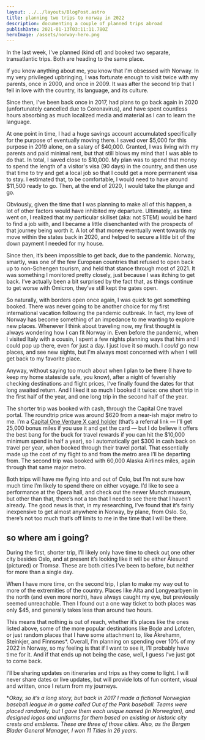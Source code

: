 ```yaml
---
layout: ../../layouts/BlogPost.astro
title: planning two trips to norway in 2022
description: documenting a couple of planned trips abroad
publishDate: 2021-01-13T03:11:11.780Z
heroImage: /assets/norway-hero.png
---
```

In the last week, I've planned (kind of) and booked two separate, transatlantic trips. Both are heading to the same place.

If you know anything about me, you know that I'm obsessed with Norway. In my very privileged upbringing, I was fortunate enough to visit twice with my parents, once in 2000, and once in 2009. It was after the second trip that I fell in love with the country, its language, and its culture.

Since then, I've been back once in 2017, had plans to go back again in 2020 (unfortunately cancelled due to Coronavirus), and have spent countless hours absorbing as much localized media and material as I can to learn the language.

At one point in time, I had a huge savings account accumulated specifically for the purpose of eventually moving there. I saved over $5,000 for this purpose in 2019 alone, on a salary of $40,000. Granted, I was living with my parents and paid minimal rent, but that still blows my mind that I was able to do that. In total, I saved close to $10,000. My plan was to spend that money to spend the length of a visitor's visa (90 days) in the country, and then use that time to try and get a local job so that I could get a more permanent visa to stay. I estimated that, to be comfortable, I would need to have around $11,500 ready to go. Then, at the end of 2020, I would take the plunge and go.

Obviously, given the time that I was planning to make all of this happen, a lot of other factors would have inhibited my departure. Ultimately, as time went on, I realized that my particular skillset (aka: not STEM) would be hard to find a job with, and I became a little disenchanted with the prospects of that journey being worth it. A lot of that money eventually went towards my move within the states back in 2020, and helped to secure a little bit of the down payment I needed for my house.

Since then, it’s been impossible to get back, due to the pandemic. Norway, smartly, was one of the few European countries that refused to open back up to non-Schengen tourism, and held that stance through most of 2021. It was something I monitored pretty closely, just because I was itching to get back. I’ve actually been a bit surprised by the fact that, as things continue to get worse with Omicron, they’ve still kept the gates open.

So naturally, with borders open once again, I was quick to get something booked. There was never going to be another choice for my first international vacation following the pandemic outbreak. In fact, my love of Norway has become something of an impedance to me wanting to explore new places. Whenever I think about traveling now, my first thought is always wondering how I can fit Norway in. Even before the pandemic, when I visited Italy with a cousin, I spent a few nights planning ways that him and I could pop up there, even for just a day. I just love it so much. I *could* go new places, and see new sights, but I'm always most concerned with when I will get back to my favorite place.

Anyway, without saying too much about when I plan to be there (I have to keep my home stateside safe, you know), after a night of feverishly checking destinations and flight prices, I've finally found the dates for that long awaited return. And I liked it so much I booked it twice: one short trip in the first half of the year, and one long trip in the second half of the year.

The shorter trip was booked with cash, through the Capital One travel portal. The roundtrip price was around $620 from a near-ish major metro to me. I’m a [Capital One Venture X card holder](https://myaccounts.capitalone.com/Card/Jv%252FOW9sAa4WVjfP62jYQHtBuzZumx1l9BmL1YkoVt74=/offers/referrals) (that’s a referral link — I’ll get 25,000 bonus miles if you use it and get the card — but I do believe it offers the best bang for the buck for travel rewards if you can hit the $10,000 minimum spend in half a year), so I automatically get $300 in cash back on travel per year, when booked through their travel portal. That essentially made up the cost of my flight to and from the metro area I’ll be departing from. The second trip was booked with 60,000 Alaska Airlines miles, again through that same major metro.

Both trips will have me flying into and out of Oslo, but I’m not sure how much time I’m likely to spend there on either voyage. I’d like to see a performance at the Opera hall, and check out the newer Munch museum, but other than that, there’s not a ton that I need to see there that I haven’t already. The good news is that, in my researching, I’ve found that it’s fairly inexpensive to get almost anywhere in Norway, by plane, from Oslo. So, there’s not too much that’s off limits to me in the time that I will be there.

## so where am i going?

During the first, shorter trip, I’ll likely only have time to check out one other city besides Oslo, and at present it’s looking like it will be either Ålesund (pictured) or Tromsø. These are both cities I’ve been to before, but neither for more than a single day.

When I have more time, on the second trip, I plan to make my way out to more of the extremities of the country. Places like Alta and Longyearbyen in the north (and even more north), have always caught my eye, but previously seemed unreachable. Then I found out a one way ticket to both places was only $45, and generally takes less than around two hours.

This means that nothing is out of reach, whether it’s places like the ones listed above, some of the more popular destinations like Bodø and Lofoten, or just random places that I have some attachment to, like Åkrehamn, Steinkjer, and Finnsnes*. Overall, I’m planning on spending over 10% of my 2022 in Norway, so my feeling is that if I want to see it, I’ll probably have time for it. And if that ends up not being the case, well, I guess I’ve just got to come back.

I’ll be sharing updates on itineraries and trips as they come to light. I will never share dates or live updates, but will provide lots of fun content, visual and written, once I return from my journeys.

\**Okay, so it’s a long story, but back in 2017 I made a fictional Norwegian baseball league in a game called Out of the Park baseball. Teams were placed randomly, but I gave them each unique named (in Norwegian), and designed logos and uniforms for them based on existing or historic city crests and emblems. These are three of those cities. Also, as the Bergen Blader General Manager, I won 11 Titles in 26 years.*